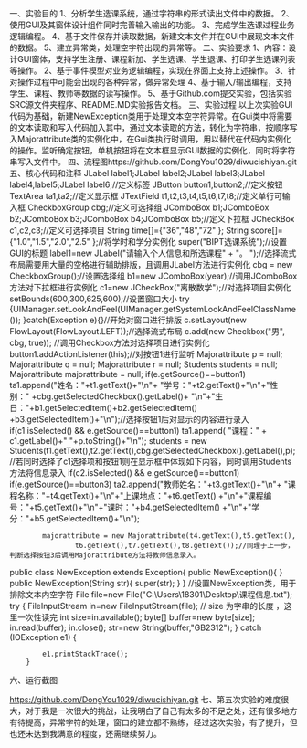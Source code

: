 一、实验目的 1、分析学生选课系统，通过字符串的形式读出文件中的数据。 
2、使用GUI及其窗体设计组件同时完善输入输出的功能。 
3、完成学生选课过程业务逻辑编程。 
4、基于文件保存并读取数据，新建文本文件并在GUI中展现文本文件的数据。 
5、建立异常类，处理空字符出现的异常等。
二、实验要求 1、内容：设计GUI窗体，支持学生注册、课程新加、学生选课、学生退课、打印学生选课列表等操作。
2、基于事件模型对业务逻辑编程，实现在界面上支持上述操作。 
3、针对操作过程中可能会出现的各种异常，做异常处理
4、基于输入/输出编程，支持学生、课程、教师等数据的读写操作。
5、基于Github.com提交实验，包括实验SRC源文件夹程序、README.MD实验报告文档。 
三、实验过程 以上次实验GUI代码为基础，新建NewException类用于处理文本空字符异常。在Gui类中将需要的文本读取和写入代码加入其中，通过文本读取的方法，转化为字符串，按顺序写入Majorattribute类的实例化中，在Gui类执行时调用，用以替代在代码内实例化的操作。监听确定按钮，单机按钮将在文本框显示GUI数据的实例化，同时将字符串写入文件中。
四、流程图https://github.com/DongYou1029/diwucishiyan.git 
五、核心代码和注释 JLabel label1;JLabel label2;JLabel label3;JLabel label4,label5;JLabel label6;//定义标签 JButton button1,button2;//定义按钮 TextArea ta1,ta2;//定义显示框 JTextField t1,t2,t3,t4,t5,t6,t7,t8;//定义单行可输入框 CheckboxGroup cbg;//定义可选择组 JComboBox b1;JComboBox b2;JComboBox b3;JComboBox b4;JComboBox b5;//定义下拉框 JCheckBox c1,c2,c3;//定义可选择项目 String time[]={"36","48","72" }; String score[]={"1.0","1.5","2.0","2.5" };//将学时和学分实例化 super("BIPT选课系统");//设置GUI的标题 label1=new JLabel("请输入个人信息和所选课程" + "。 ");//选择流式布局需要用大量的空格进行辅助排版，且调用JLabel方法进行实例化 cbg = new CheckboxGroup();//设置选择组 b1=new JComboBox(year);//调用JComboBox方法对下拉框进行实例化 c1=new JCheckBox("离散数学");//对选择项目实例化 setBounds(600,300,625,600);//设置窗口大小 try {UIManager.setLookAndFeel(UIManager.getSystemLookAndFeelClassName()); }catch(Exception e){}//开始对窗口进行排版 c.setLayout(new FlowLayout(FlowLayout.LEFT));//选择流式布局 c.add(new Checkbox("男", cbg, true)); //调用Checkbox方法对选择项目进行实例化 button1.addActionListener(this);//对按钮1进行监听 Majorattribute p = null; Majorattribute q = null; Majorattribute r = null; Students students = null; Majorattribute majorattribute = null; if(e.getSource()==button1) ta1.append("姓名："+t1.getText()+"\n"+ "学号："+t2.getText()+"\n"+"性别：" +cbg.getSelectedCheckbox().getLabel()+ "\n"+"生日："+b1.getSelectedItem()+b2.getSelectedItem() +b3.getSelectedItem()+"\n");//选择按钮1后对显示的内容进行录入 if(c1.isSelected() && e.getSource()==button1) ta1.append( "课程：" + c1.getLabel()+" "+p.toString()+"\n"); students = new Students(t1.getText(),t2.getText(),cbg.getSelectedCheckbox().getLabel(),p);//若同时选择了c1选择项和按钮1则在显示框中体现如下内容，同时调用Students方法将信息录入 if(c2.isSelected() && e.getSource()==button1) if(e.getSource()==button3) ta2.append("教师姓名："+t3.getText()+"\n"+ "课程名称："+t4.getText()+"\n"+"上课地点："+t6.getText() +"\n"+"课程编号："+t5.getText()+"\n"+"课时："+b4.getSelectedItem() +"\n"+"学分："+b5.getSelectedItem()+"\n");

			majorattribute = new Majorattribute(t4.getText(),t5.getText(),
					t6.getText(),t7.getText(),t8.getText());//同理于上一步，判断选择按钮3后调用Majorattribute方法将教师信息录入。
public class NewException extends Exception{ public NewException(){
} public NewException(String str){ super(str); } } 
//设置NewException类，用于排除文本内空字符 File file=new File("C:\Users\18301\Desktop\课程信息.txt"); try { FileInputStream in=new FileInputStream(file); // size 为字串的长度 ，这里一次性读完 int size=in.available(); byte[] buffer=new byte[size]; in.read(buffer); in.close(); str=new String(buffer,"GB2312"); } catch (IOException e1) {

	        e1.printStackTrace();
	    }

六、运行截图

https://github.com/DongYou1029/diwucishiyan.git
七、第五次实验的难度很大，对于我是一次很大的挑战，让我明白了自己有太多的不足之处，还有很多地方有待提高，异常字符的处理，窗口的建立都不熟练，经过这次实验，有了提升，但也还未达到我满意的程度，还需继续努力。
